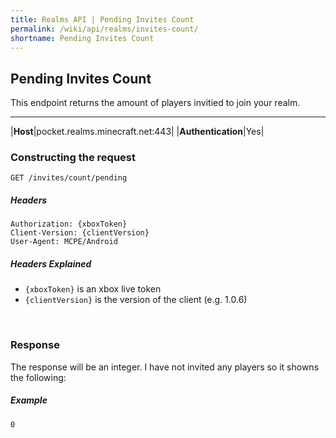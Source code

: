 ```yaml
---
title: Realms API | Pending Invites Count
permalink: /wiki/api/realms/invites-count/
shortname: Pending Invites Count
---
```

## Pending Invites Count
This endpoint returns the amount of players invitied to join your realm.

---

|**Host**|pocket.realms.minecraft.net:443|
|**Authentication**|Yes|
  
### Constructing the request
```
GET /invites/count/pending
```
  
##### Headers
```
Authorization: {xboxToken}
Client-Version: {clientVersion}
User-Agent: MCPE/Android
```
  
##### Headers Explained
* `{xboxToken}` is an xbox live token  
* `{clientVersion}` is the version of the client (e.g. 1.0.6)  
  
<br>

### Response
The response will be an integer. I have not invited any players so it showns the following:
  
##### Example
```
0
```
